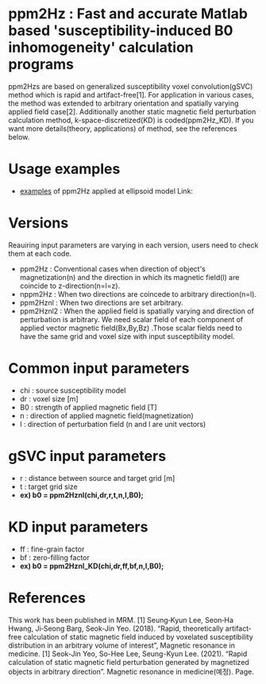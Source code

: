 # ppm2Hz : Fast and accurate Matlab based 'susceptibility-induced B0 inhomogeneity' calculation programs
ppm2Hzs are based on generalized susceptibility voxel convolution(gSVC) method which is rapid and artifact-free[1].
For application in various cases, the method was extended to arbitrary orientation and spatially varying applied field case[2].
Additionally another static magnetic field perturbation calculation method, k-space-discretized(KD) is coded(ppm2Hz_KD). If you want more details(theory, applications) of method, see the references below.

# Usage examples
- [examples][elliplink] of ppm2Hz applied at ellipsoid model Link: 

[elliplink]: https://github.com/SeokJinYeo/ppm2Hz/tree/main/Example "example"

# Versions
Reauiring input parameters are varying in each version, users need to check them at each code.
- ppm2Hz : Conventional cases when direction of object's magnetization(n) and the direction in which its magnetic field(l) are coincide to z-direction(n=l=z).
- nppm2Hz : When two directions are coincede to arbitrary direction(n=l).
- ppm2Hznl : When two directions are set arbitrary.
- ppm2Hznl2 : When the applied field is spatially varying and direction of perturbation is arbitrary. We need scalar field of each component of applied vector magnetic field(Bx,By,Bz) .Those scalar fields need to have the same grid and voxel size with input susceptibility model.

# Common input parameters
- chi : source susceptibility model 
- dr : voxel size [m]
- B0 : strength of applied magnetic field [T]
- n : direction of applied magnetic field(magnetization)
- l : direction of perturbation field (n and l are unit vectors)

# gSVC input parameters
- r : distance between source and target grid [m]
- t : target grid size
- **ex) b0 = ppm2Hznl(chi,dr,r,t,n,l,B0);**

# KD input parameters
- ff : fine-grain factor
- bf : zero-filling factor
- **ex) b0 = ppm2Hznl_KD(chi,dr,ff,bf,n,l,B0);**

# References
This work has been published in MRM.
[1] Seung‐Kyun Lee, Seon‐Ha Hwang, Ji‐Seong Barg, Seok‐Jin Yeo. (2018). “Rapid, theoretically artifact‐free calculation of static magnetic field induced by voxelated susceptibility distribution in an arbitrary volume of interest”, Magnetic resonance in medicine.
[1] Seok-Jin Yeo, So-Hee Lee, Seung-Kyun Lee. (2021). “Rapid calculation of static magnetic field perturbation generated by magnetized objects in arbitrary direction”. Magnetic resonance in medicine(예정). Page.



